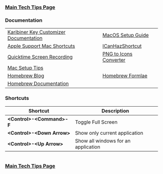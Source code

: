### [Main Tech Tips Page](https://github.com/sethfuller/tips/blob/main/tech_tips/README.md)

### Documentation

|                                                                                                                    |                                                                |
|--------------------------------------------------------------------------------------------------------------------|----------------------------------------------------------------|
| [Karibiner Key Customizer Documentation](https://karabiner-elements.pqrs.org/docs/)                                | [MacOS Setup Guide](https://sourabhbajaj.com/mac-setup)        |
| [Apple Support Mac Shortcuts](https://support.apple.com/en-us/HT201236)                                            | [ICanHazShortcut](https://github.com/deseven/icanhazshortcut)  |
| [Quicktime Screen Recording](https://support.apple.com/guide/quicktime-player/record-your-screen-qtp97b08e666/mac) | [PNG to Icons Converter](https://cloudconvert.com/png-to-icns) |
| [Mac Setup Tips](https://sourabhbajaj.com/mac-setup/)                                                              |                                                                |
| [Homebrew Blog](https://brew.sh/blog/)                                                                             | [Homebrew Formlae](https://formulae.brew.sh/formula/)          |
| [Homebrew Documentation](https://formulae.brew.sh/formula/)                                                        |                                                                |


### Shortcuts

| Shortcut                     | Description                         |
|------------------------------|-------------------------------------|
| **\<Control>-\<Command>-F**  | Toggle Full Screen                  |
| **\<Control>-\<Down Arrow>** | Show only current application       |
| **\<Control>-\<Up Arrow>**   | Show all windows for an application |


|                                                                                                                    |                                                                |
|--------------------------------------------------------------------------------------------------------------------|----------------------------------------------------------------|

### [Main Tech Tips Page](https://github.com/sethfuller/tips/blob/main/tech_tips/README.md)


